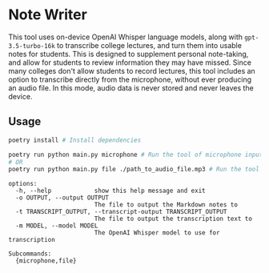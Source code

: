 # Note Writer

This tool uses on-device OpenAI Whisper language models, along with `gpt-3.5-turbo-16k` to transcribe college lectures, and turn them into usable notes for students. This is designed to supplement personal note-taking, and allow for students to review information they may have missed. Since many colleges don't allow students to record lectures, this tool includes an option to transcribe directly from the microphone, without ever producing an audio file. In this mode, audio data is never stored and never leaves the device.

## Usage

```sh
poetry install # Install dependencies

poetry run python main.py microphone # Run the tool of microphone input
# OR
poetry run python main.py file ./path_to_audio_file.mp3 # Run the tool on an audio file
```

```
options:
  -h, --help            show this help message and exit
  -o OUTPUT, --output OUTPUT
                        The file to output the Markdown notes to
  -t TRANSCRIPT_OUTPUT, --transcript-output TRANSCRIPT_OUTPUT
                        The file to output the transcription text to
  -m MODEL, --model MODEL
                        The OpenAI Whisper model to use for transcription

Subcommands:
  {microphone,file}
```
